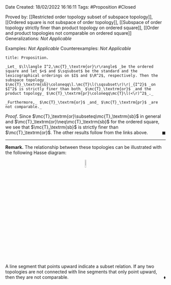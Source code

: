 <br />
<br />

Date Created: 18/02/2022 16:16:11
Tags: #Proposition #Closed 

Proved by: [[Restricted order topology subset of subspace topology]], [[Ordered square is not subspace of order topology]], [[Subspace of order topology strictly finer than product topology on ordered square]], [[Order and product topologies not comparable on ordered square]]
Generalizations: _Not Applicable_

Examples: _Not Applicable_
Counterexamples: _Not Applicable_

``` ad-Proposition
title: Proposition.

_Let_ $\l\langle I^2,\mc{T}_\textrm{or}\r\rangle$ _be the ordered square and let $<$ and $\sqsubset$ be the standard and the lexicographical orderings on $I$ and $\R^2$, respectively. Then the subspace topology_ $\mc{T}_\textrm{sb}\coloneqq\l.\mc{T}\l(\sqsubset\r)\r|_{I^2}$ _on $I^2$ is strictly finer than both_ $\mc{T}_\textrm{or}$ _and the product topology_ $\mc{T}_\textrm{pr}\coloneqq\mc{T}\l(<\r)^2$_._

_Furthermore,_ $\mc{T}_\textrm{or}$ _and_ $\mc{T}_\textrm{pr}$ _are not comparable._

```

_Proof_. Since $\mc{T}_\textrm{or}\subseteq\mc{T}_\textrm{sb}$ in general and $\mc{T}_\textrm{or}\neq\mc{T}_\textrm{sb}$ for the ordered square, we see that $\mc{T}_\textrm{sb}$ is strictly finer than $\mc{T}_\textrm{or}$. The other results follow from the links above.<span style="float:right;">$\blacksquare$</span>

---

**Remark.** The relationship between these topologies can be illustrated with the following Hasse diagram:

<center><img src="https://raw.githubusercontent.com/zhaoshenzhai/MathWiki/master/Images/18-02-2022_1630/image.svg", width=8%></center>

A line segment that points upward indicate a subset relation. If any two topologies are not connected with line segments that only point upward, then they are not comparable.<span style="float:right;">$\blacklozenge$</span>
